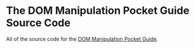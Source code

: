# The DOM Manipulation Pocket Guide Source Code
All of the source code for the [DOM Manipulation Pocket Guide](https://vanillajsguides.com).